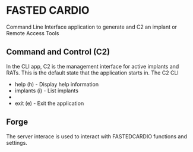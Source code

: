 # FASTED CARDIO
Command Line Interface application to generate and C2 an implant or Remote Access Tools

## Command and Control (C2)
In the CLI app, C2 is the management interface for active implants and RATs.
This is the default state that the application starts in.  The C2 CLI 
- help (h) - Display help information
- implants (i) - List implants
- 
- exit (e) - Exit the application

## Forge
The server interace is used to interact with FASTEDCARDIO functions and settings.